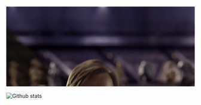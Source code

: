 ![Hello there!](https://github.com/samuelroiz/samuelroiz.github.io/blob/main/hello_there.gif)

![Github stats](https://github-readme-stats.vercel.app/api?username=samuelroiz)
